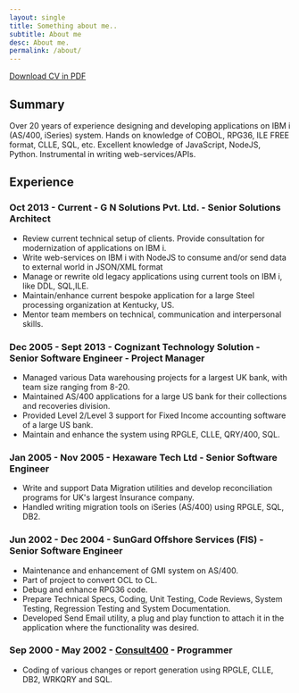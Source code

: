 ```yaml
---
layout: single
title: Something about me..
subtitle: About me
desc: About me.
permalink: /about/
---
```

[Download CV in PDF](/assets/Anand-Khekale-Resume.pdf)
## Summary
Over 20 years of experience designing and developing applications on IBM i (AS/400, iSeries) system.
Hands on knowledge of COBOL, RPG36, ILE FREE format, CLLE, SQL, etc.
Excellent knowledge of JavaScript, NodeJS, Python.
Instrumental in writing web-services/APIs.

## Experience 

### Oct 2013 - Current - G N Solutions Pvt. Ltd. - Senior Solutions Architect
- Review current technical setup of clients. Provide consultation for modernization of applications on IBM i.
- Write web-services on IBM i with NodeJS to consume and/or send data to external world in JSON/XML format
- Manage or rewrite old legacy applications using current tools on IBM i, like DDL, SQL,ILE.
- Maintain/enhance current bespoke application for a large Steel processing organization at Kentucky, US.
- Mentor team members on technical, communication and interpersonal skills.

### Dec 2005 - Sept 2013 - Cognizant Technology Solution - Senior Software Engineer - Project Manager
- Managed various Data warehousing projects for a largest UK bank, with team size ranging from 8-20.
- Maintained AS/400 applications for a large US bank for their collections and recoveries division.
- Provided Level 2/Level 3 support for Fixed Income accounting software of a large US bank.
- Maintain and enhance the system using RPGLE, CLLE, QRY/400, SQL.

### Jan 2005 - Nov 2005 - Hexaware Tech Ltd - Senior Software Engineer
- Write and support Data Migration utilities and develop reconciliation programs for UK's largest Insurance company.
- Handled writing migration tools on iSeries (AS/400) using RPGLE, SQL, DB2.

### Jun 2002 - Dec 2004 - SunGard Offshore Services (FIS) - Senior Software Engineer
- Maintenance and enhancement of GMI system on AS/400. 
- Part of project to convert OCL to CL.
- Debug and enhance RPG36 code.
- Prepare Technical Specs, Coding, Unit Testing, Code Reviews, System Testing, Regression Testing and System
  Documentation.
- Developed Send Email utility, a plug and play function to attach it in the application where the functionality was desired.

### Sep 2000 - May 2002 - [Consult400](www.theas400.com) -  Programmer
- Coding of various changes or report generation using RPGLE, CLLE, DB2, WRKQRY and SQL.
